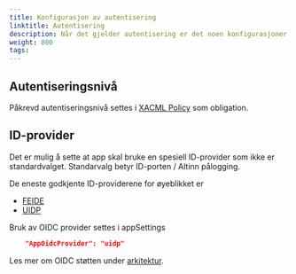 ```yaml
---
title: Konfigurasjon av autentisering
linktitle: Autentisering
description: Når det gjelder autentisering er det noen konfigurasjoner som kan være aktuell
weight: 800
tags:
---
```



## Autentiseringsnivå

Påkrevd autentiseringsnivå settes i [XACML Policy](../authorization) som obligation.


## ID-provider

Det er mulig å sette at app skal bruke en spesiell ID-provider som ikke er standardvalget. Standarvalg betyr ID-porten / Altinn pålogging.

De eneste godkjente ID-providerene for øyeblikket er 

- [FEIDE](https://www.feide.no/)
- [UIDP](https://www.udir.no/verktoy/uidp/)

Bruk av OIDC provider settes i appSettings

```json
    "AppOidcProvider": "uidp"
```


Les mer om OIDC støtten under [arkitektur](/technology/architecture/capabilities/runtime/security/authentication/oidcproviders/).
